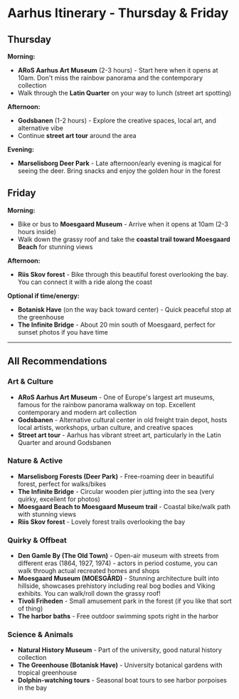 # Aarhus Itinerary - Thursday & Friday

## Thursday
**Morning:**
- **ARoS Aarhus Art Museum** (2-3 hours) - Start here when it opens at 10am. Don't miss the rainbow panorama and the contemporary collection
- Walk through the **Latin Quarter** on your way to lunch (street art spotting)

**Afternoon:**
- **Godsbanen** (1-2 hours) - Explore the creative spaces, local art, and alternative vibe
- Continue **street art tour** around the area

**Evening:**
- **Marselisborg Deer Park** - Late afternoon/early evening is magical for seeing the deer. Bring snacks and enjoy the golden hour in the forest

## Friday
**Morning:**
- Bike or bus to **Moesgaard Museum** - Arrive when it opens at 10am (2-3 hours inside)
- Walk down the grassy roof and take the **coastal trail toward Moesgaard Beach** for stunning views

**Afternoon:**
- **Riis Skov forest** - Bike through this beautiful forest overlooking the bay. You can connect it with a ride along the coast

**Optional if time/energy:**
- **Botanisk Have** (on the way back toward center) - Quick peaceful stop at the greenhouse
- **The Infinite Bridge** - About 20 min south of Moesgaard, perfect for sunset photos if you have time

---

## All Recommendations

### Art & Culture
- **ARoS Aarhus Art Museum** - One of Europe's largest art museums, famous for the rainbow panorama walkway on top. Excellent contemporary and modern art collection
- **Godsbanen** - Alternative cultural center in old freight train depot, hosts local artists, workshops, urban culture, and creative spaces
- **Street art tour** - Aarhus has vibrant street art, particularly in the Latin Quarter and around Godsbanen

### Nature & Active
- **Marselisborg Forests (Deer Park)** - Free-roaming deer in beautiful forest, perfect for walks/bikes
- **The Infinite Bridge** - Circular wooden pier jutting into the sea (very quirky, excellent for photos)
- **Moesgaard Beach to Moesgaard Museum trail** - Coastal bike/walk path with stunning views
- **Riis Skov forest** - Lovely forest trails overlooking the bay

### Quirky & Offbeat
- **Den Gamle By (The Old Town)** - Open-air museum with streets from different eras (1864, 1927, 1974) - actors in period costume, you can walk through actual recreated homes and shops
- **Moesgaard Museum (MOESGÅRD)** - Stunning architecture built into hillside, showcases prehistory including real bog bodies and Viking exhibits. You can walk/roll down the grassy roof!
- **Tivoli Friheden** - Small amusement park in the forest (if you like that sort of thing)
- **The harbor baths** - Free outdoor swimming spots right in the harbor

### Science & Animals
- **Natural History Museum** - Part of the university, good natural history collection
- **The Greenhouse (Botanisk Have)** - University botanical gardens with tropical greenhouse
- **Dolphin-watching tours** - Seasonal boat tours to see harbor porpoises in the bay
